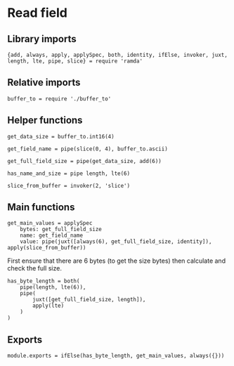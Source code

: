# Read field

## Library imports

	{add, always, apply, applySpec, both, identity, ifElse, invoker, juxt, length, lte, pipe, slice} = require 'ramda'


## Relative imports

	buffer_to = require './buffer_to'


## Helper functions

	get_data_size = buffer_to.int16(4)

	get_field_name = pipe(slice(0, 4), buffer_to.ascii)

	get_full_field_size = pipe(get_data_size, add(6))

	has_name_and_size = pipe length, lte(6)

	slice_from_buffer = invoker(2, 'slice')


## Main functions

	get_main_values = applySpec
		bytes: get_full_field_size
		name: get_field_name
		value: pipe(juxt([always(6), get_full_field_size, identity]), apply(slice_from_buffer))


First ensure that there are 6 bytes (to get the size bytes) then calculate and check the full size.

	has_byte_length = both(
		pipe(length, lte(6)),
		pipe(
			juxt([get_full_field_size, length]),
			apply(lte)
		)
	)


## Exports

	module.exports = ifElse(has_byte_length, get_main_values, always({}))
